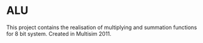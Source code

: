 # ALU
This project contains the realisation of multiplying and summation functions for 8 bit system. Created in Multisim 2011.
